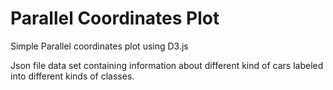 # Parallel Coordinates Plot
 Simple Parallel coordinates plot using D3.js

 Json file data set containing information about different kind of cars labeled into different kinds of classes.
